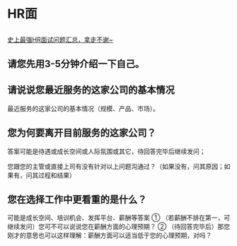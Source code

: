 # HR面

## 
[史上最强HR面试问题汇总，拿走不谢~](https://zhuanlan.zhihu.com/p/49752483)

## 请您先用3-5分钟介绍一下自己。

## 请说说您最近服务的这家公司的基本情况
最近服务的这家公司的基本情况（规模、产品、市场）。

## 您为何要离开目前服务的这家公司？
答案可能是待遇或成长空间或人际氛围或其它，待回答完毕后继续发问；

您跟您的主管或直接上司有没有针对以上问题沟通过？（如果没有，问其原因；如果有，问其过程和结果）

## 您在选择工作中更看重的是什么？
可能是成长空间、培训机会、发挥平台、薪酬等答案
① （若薪酬不排在第一，可继续发问）您可不可以说说您在薪酬方面的心理预期？
② （待回答完毕后）那您刚才的意思也可以这样理解：薪酬方面可以适当低于您的心理预期，对吗？
